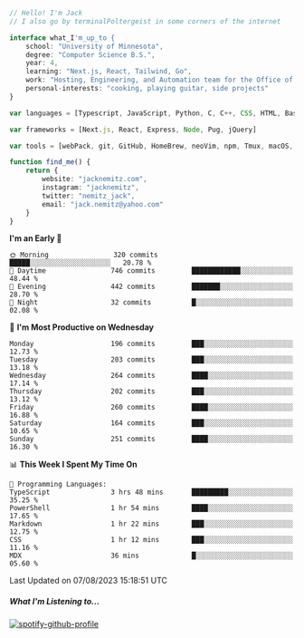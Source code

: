 ```typescript
// Hello! I'm Jack
// I also go by terminalPoltergeist in some corners of the internet

interface what_I'm_up_to {
    school: "University of Minnesota",
    degree: "Computer Science B.S.",
    year: 4,
    learning: "Next.js, React, Tailwind, Go",
    work: "Hosting, Engineering, and Automation team for the Office of Information Technology at UMN",
    personal-interests: "cooking, playing guitar, side projects"
}

var languages = [Typescript, JavaScript, Python, C, C++, CSS, HTML, Bash, VimScript]

var frameworks = [Next.js, React, Express, Node, Pug, jQuery]

var tools = [webPack, git, GitHub, HomeBrew, neoVim, npm, Tmux, macOS, Ubuntu, Docker, Nginx, Cloudflare, DigitalOcean]

function find_me() {
    return {
        website: "jacknemitz.com",
        instagram: "jacknemitz",
        twitter: "nemitz_jack",
        email: "jack.nemitz@yahoo.com"
    }
}
```

<!--START_SECTION:waka-->
**I'm an Early 🐤** 

```text
🌞 Morning                320 commits         █████░░░░░░░░░░░░░░░░░░░░   20.78 % 
🌆 Daytime                746 commits         ████████████░░░░░░░░░░░░░   48.44 % 
🌃 Evening                442 commits         ███████░░░░░░░░░░░░░░░░░░   28.70 % 
🌙 Night                  32 commits          █░░░░░░░░░░░░░░░░░░░░░░░░   02.08 % 
```
📅 **I'm Most Productive on Wednesday** 

```text
Monday                   196 commits         ███░░░░░░░░░░░░░░░░░░░░░░   12.73 % 
Tuesday                  203 commits         ███░░░░░░░░░░░░░░░░░░░░░░   13.18 % 
Wednesday                264 commits         ████░░░░░░░░░░░░░░░░░░░░░   17.14 % 
Thursday                 202 commits         ███░░░░░░░░░░░░░░░░░░░░░░   13.12 % 
Friday                   260 commits         ████░░░░░░░░░░░░░░░░░░░░░   16.88 % 
Saturday                 164 commits         ███░░░░░░░░░░░░░░░░░░░░░░   10.65 % 
Sunday                   251 commits         ████░░░░░░░░░░░░░░░░░░░░░   16.30 % 
```


📊 **This Week I Spent My Time On** 

```text
💬 Programming Languages: 
TypeScript               3 hrs 48 mins       █████████░░░░░░░░░░░░░░░░   35.25 % 
PowerShell               1 hr 54 mins        ████░░░░░░░░░░░░░░░░░░░░░   17.65 % 
Markdown                 1 hr 22 mins        ███░░░░░░░░░░░░░░░░░░░░░░   12.75 % 
CSS                      1 hr 12 mins        ███░░░░░░░░░░░░░░░░░░░░░░   11.16 % 
MDX                      36 mins             █░░░░░░░░░░░░░░░░░░░░░░░░   05.60 % 
```


 Last Updated on 07/08/2023 15:18:51 UTC
<!--END_SECTION:waka-->

##### What I'm Listening to...

[![spotify-github-profile](https://spotify-github-profile.vercel.app/api/view?uid=jack.nemitz&cover_image=true&show_offline=true&bar_color=53b14f&bar_color_cover=false&background_color=121212FF)](https://spotify-github-profile.vercel.app/api/view?uid=jack.nemitz&redirect=true)

